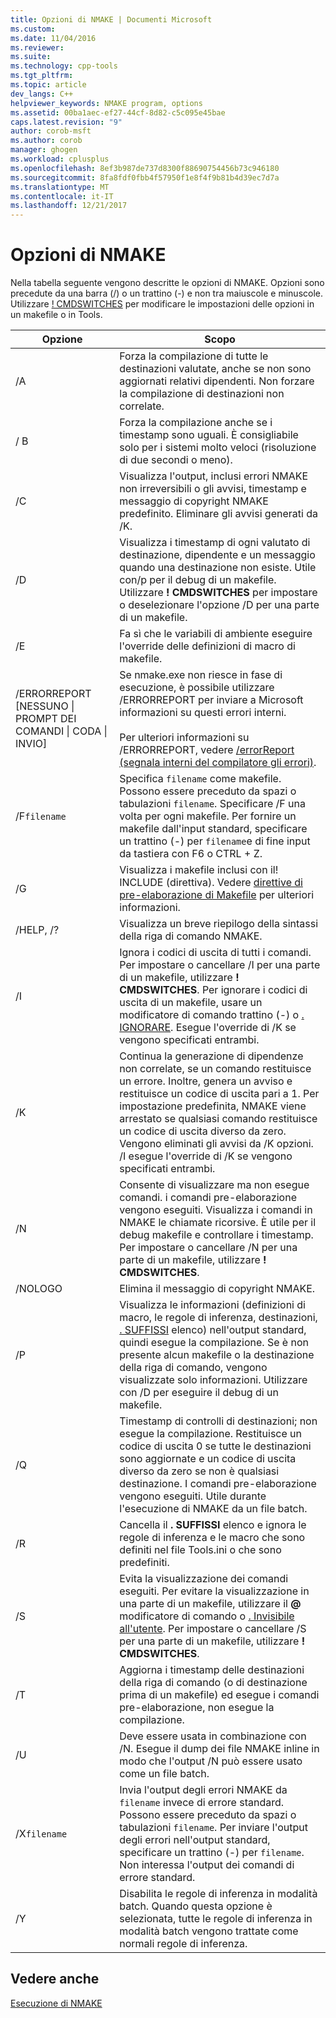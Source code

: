 ```yaml
---
title: Opzioni di NMAKE | Documenti Microsoft
ms.custom: 
ms.date: 11/04/2016
ms.reviewer: 
ms.suite: 
ms.technology: cpp-tools
ms.tgt_pltfrm: 
ms.topic: article
dev_langs: C++
helpviewer_keywords: NMAKE program, options
ms.assetid: 00ba1aec-ef27-44cf-8d82-c5c095e45bae
caps.latest.revision: "9"
author: corob-msft
ms.author: corob
manager: ghogen
ms.workload: cplusplus
ms.openlocfilehash: 8ef3b987de737d8300f88690754456b73c946180
ms.sourcegitcommit: 8fa8fdf0fbb4f57950f1e8f4f9b81b4d39ec7d7a
ms.translationtype: MT
ms.contentlocale: it-IT
ms.lasthandoff: 12/21/2017
---
```

# <a name="nmake-options"></a>Opzioni di NMAKE
Nella tabella seguente vengono descritte le opzioni di NMAKE. Opzioni sono precedute da una barra (/) o un trattino (-) e non tra maiuscole e minuscole. Utilizzare [! CMDSWITCHES](../build/makefile-preprocessing-directives.md) per modificare le impostazioni delle opzioni in un makefile o in Tools.  
  
|Opzione|Scopo|  
|------------|-------------|  
|/A|Forza la compilazione di tutte le destinazioni valutate, anche se non sono aggiornati relativi dipendenti. Non forzare la compilazione di destinazioni non correlate.|  
|/ B|Forza la compilazione anche se i timestamp sono uguali. È consigliabile solo per i sistemi molto veloci (risoluzione di due secondi o meno).|  
|/C|Visualizza l'output, inclusi errori NMAKE non irreversibili o gli avvisi, timestamp e messaggio di copyright NMAKE predefinito. Eliminare gli avvisi generati da /K.|  
|/D|Visualizza i timestamp di ogni valutato di destinazione, dipendente e un messaggio quando una destinazione non esiste. Utile con/p per il debug di un makefile. Utilizzare **! CMDSWITCHES** per impostare o deselezionare l'opzione /D per una parte di un makefile.|  
|/E|Fa sì che le variabili di ambiente eseguire l'override delle definizioni di macro di makefile.|  
|/ERRORREPORT [NESSUNO &#124; PROMPT DEI COMANDI &#124; CODA &#124; INVIO]|Se nmake.exe non riesce in fase di esecuzione, è possibile utilizzare /ERRORREPORT per inviare a Microsoft informazioni su questi errori interni.<br /><br /> Per ulteriori informazioni su /ERRORREPORT, vedere [/errorReport (segnala interni del compilatore gli errori)](../build/reference/errorreport-report-internal-compiler-errors.md).|  
|/F`filename`|Specifica `filename` come makefile. Possono essere preceduto da spazi o tabulazioni `filename`. Specificare /F una volta per ogni makefile. Per fornire un makefile dall'input standard, specificare un trattino (-) per `filename`e di fine input da tastiera con F6 o CTRL + Z.|  
|/G|Visualizza i makefile inclusi con il! INCLUDE (direttiva).  Vedere [direttive di pre-elaborazione di Makefile](../build/makefile-preprocessing-directives.md) per ulteriori informazioni.|  
|/HELP, /?|Visualizza un breve riepilogo della sintassi della riga di comando NMAKE.|  
|/I|Ignora i codici di uscita di tutti i comandi. Per impostare o cancellare /I per una parte di un makefile, utilizzare **! CMDSWITCHES**. Per ignorare i codici di uscita di un makefile, usare un modificatore di comando trattino (-) o [. IGNORARE](../build/dot-directives.md). Esegue l'override di /K se vengono specificati entrambi.|  
|/K|Continua la generazione di dipendenze non correlate, se un comando restituisce un errore. Inoltre, genera un avviso e restituisce un codice di uscita pari a 1. Per impostazione predefinita, NMAKE viene arrestato se qualsiasi comando restituisce un codice di uscita diverso da zero. Vengono eliminati gli avvisi da /K opzioni. /I esegue l'override di /K se vengono specificati entrambi.|  
|/N|Consente di visualizzare ma non esegue comandi. i comandi pre-elaborazione vengono eseguiti. Visualizza i comandi in NMAKE le chiamate ricorsive. È utile per il debug makefile e controllare i timestamp. Per impostare o cancellare /N per una parte di un makefile, utilizzare **! CMDSWITCHES**.|  
|/NOLOGO|Elimina il messaggio di copyright NMAKE.|  
|/P|Visualizza le informazioni (definizioni di macro, le regole di inferenza, destinazioni, [. SUFFISSI](../build/dot-directives.md) elenco) nell'output standard, quindi esegue la compilazione. Se è non presente alcun makefile o la destinazione della riga di comando, vengono visualizzate solo informazioni. Utilizzare con /D per eseguire il debug di un makefile.|  
|/Q|Timestamp di controlli di destinazioni; non esegue la compilazione. Restituisce un codice di uscita 0 se tutte le destinazioni sono aggiornate e un codice di uscita diverso da zero se non è qualsiasi destinazione. I comandi pre-elaborazione vengono eseguiti. Utile durante l'esecuzione di NMAKE da un file batch.|  
|/R|Cancella il **. SUFFISSI** elenco e ignora le regole di inferenza e le macro che sono definiti nel file Tools.ini o che sono predefiniti.|  
|/S|Evita la visualizzazione dei comandi eseguiti. Per evitare la visualizzazione in una parte di un makefile, utilizzare il  **@**  modificatore di comando o [. Invisibile all'utente](../build/dot-directives.md). Per impostare o cancellare /S per una parte di un makefile, utilizzare **! CMDSWITCHES**.|  
|/T|Aggiorna i timestamp delle destinazioni della riga di comando (o di destinazione prima di un makefile) ed esegue i comandi pre-elaborazione, non esegue la compilazione.|  
|/U|Deve essere usata in combinazione con /N. Esegue il dump dei file NMAKE inline in modo che l'output /N può essere usato come un file batch.|  
|/X`filename`|Invia l'output degli errori NMAKE da `filename` invece di errore standard. Possono essere preceduto da spazi o tabulazioni `filename`. Per inviare l'output degli errori nell'output standard, specificare un trattino (-) per `filename`. Non interessa l'output dei comandi di errore standard.|  
|/Y|Disabilita le regole di inferenza in modalità batch. Quando questa opzione è selezionata, tutte le regole di inferenza in modalità batch vengono trattate come normali regole di inferenza.|  
  
## <a name="see-also"></a>Vedere anche  
 [Esecuzione di NMAKE](../build/running-nmake.md)